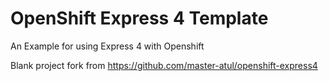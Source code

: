 # OpenShift Express 4 Template

An Example for using Express 4 with Openshift

Blank project fork from 
https://github.com/master-atul/openshift-express4
